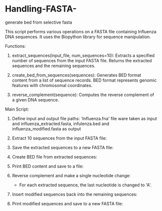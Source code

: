 # Handling-FASTA-
generate bed from selective fasta 


This script performs various operations on a FASTA file containing Influenza  DNA sequences.
It uses the Biopython library for sequence manipulation.

Functions:
1. extract_sequences(input_file, num_sequences=10):
    Extracts a specified number of sequences from the input FASTA file.
    Returns the extracted sequences and the remaining sequences.

2. create_bed_from_sequences(sequences):
    Generates BED format content from a list of sequence records.
    BED format represents genomic features with chromosomal coordinates.

3. reverse_complement(sequence):
    Computes the reverse complement of a given DNA sequence.

Main Script:
1. Define input and output file paths:
   'Influenza.fna' file ware taken as input and influenza_extracted.fasta, infulenza.bed and influenza_modified.fasta as output 

2. Extract 10 sequences from the input FASTA file:

3. Save the extracted sequences to a new FASTA file:

4. Create BED file from extracted sequences:

5. Print BED content and save to a file:


6. Reverse complement and make a single nucleotide change:
    - For each extracted sequence, the last nucleotide is changed to 'A'.

7. Insert modified sequences back into the remaining sequences:
 
8. Print modified sequences and save to a new FASTA file:
